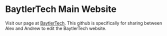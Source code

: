 # BaytlerTech Main Website
Visit our page at [BaytlerTech](http://baytlertech.com/).
This github is specifically for sharing between Alex and Andrew to edit the BaytlerTech website.
